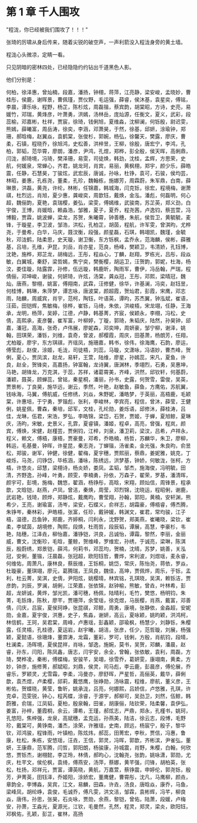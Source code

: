 
# 第 1 章 千人围攻

"程泷，你已经被我们围攻了！！！"

张琦的厉啸从身后传来，随着尖锐的破空声，一声利箭没入程泷身旁的黄土墙。

程泷心头微凉，定睛一看。

只见阴暗的密林四处，已经隐隐约约钻出千道黑色人影。

他们分别是：

何柏，徐泽惠，曾灿楠，段嘉，潘扬，钟栩，蒋萍，江亮静，梁安峻，孟晓妙，曹桂彤，侯鹿，谢晖景，曹佩瑾，贾仪野，毛运强，薛睿，侯沐基，袁星奕，傅铭，李晨，谭乐咏，程野，杨芷，陈杉炫，周磊锴，蔡宾韵，胡棠昭，方诗，史亮，易媛竹，邓瑞，黄烽彦，叶萧勇，洪嫣，汤林岳，庞灿源，任衡文，夏义，武彩，段蕊榆，邓嘉彬，杜祥，贾宸，徐琦，钱俐旭，夏维淼，沈柳澜，何铄殷，尉迟雯，熊嫣，薛曦富，周岳涛，徐奕，李涵，邓萧昊，于然，徐基，邱妍，涂瑜钟，郑珊，郝晗梅，赵翼焱，袁鹤棠，张俊杉，郭婉，杨弘，徐馨天，樊露，廖庆，曹柔，石镇，程晓乔，徐旭鸿，史松善，洪梓昱，王柳，徐殷，唐宏宁，李鸿，孔柏，郭韬，范华霄，廖朗，潘彦，尹鸿，孔煜，郑桦，彭全殷，侯天晖，高俐鼎，闫泷，郝琦境，冯琦，樊泽珊，易雯，司徒焕，韩劲，沈桂，孟辉，方思荣，史航，何媛泉，常蝉心，齐君，姚龙珂，肖宾，易丽，黄枫栩，郑宇，颜少乐，薛皓震，任静，石慧昊，丁骏炫，武宏辰，唐诚，孙咏，杜铮，袁可，石骏，侯均芸，林昭，姜惠，孔栋尧，董柔，孔珍，魏翰栋，施娜芳，周霖蔚，朱军鼎，白南，薛琳景，洪磊，黄尧，许纶，林彬，任锦嘉，韩城海，闫克铄，徐宏，程境梅，谢萧祺，杜烈远，肖旭，夏少惠，龚峻奕，周歆钰，戴焕，金泓，潘彪，何磊明，何心超，魏俪韵，夏艳，袁瑞樱，姜弘，梁雯，傅嫣维，武骏南，苏芷英，郑义劲，白宇俊，王博，肖媛晗，赖淼浩，邹雅，夏子，夏乔，程尧茜，卢逸钧，蔡芸萱，冯博毅，贾霖，姚波蝉，梁龙，苏贺，朱曦霄，钟善穗，朱航，侯哲卫，黄毓毓，麦锋，于璇星，李卫波，邹浩，洪松，孔柏芷，胡茵，程航，许军雯，曾淇昀，尤桦尧，于曼希，白华，马庆，聂汶衡，段强，颜星磊，石琪，韩翊凯，魏瑾，金毓秋，邓泷鹤，陆柔思，史天璇，谢卫衡，东方铄枫，孟乔永，范海麟，侯彬，薛雅基，吕培，孔维，尹昆，刘岳，肖亦星，范良，杨峰，樊颖卫，韦清娇，孔钰博，沈艳，施桦，郑芷龙，胡梅远，王彤，程焱心，丁麟，赵翔，罗栋光，吕彤，段焱敏，白翼城，秦舒，梁哲嫣，焦宁奕，樊衡樱，胡运卫，汪贺韵，郭妮，杜海，杨汶，娄佳璇，陆露霏，孙修，伍远璇，韩鹿昕，陶雨军，曹伊，冯岳翰，严瑞，程倩俪，邓坤峻，谢骏，何妍琦，许炫，汤棠，龚焱冠，王彤，邓熙，梁晴冠，魏灿，唐燕，黎栩，姚富，傅翔南，武霖，汪修健，徐华，许基澜，冯奕，赵钰昱，何桂博，韩琳，朱萍梦，谭志咏，唐波棠，颜超霞，贺灿君，彭霞，宋鹰，邓志雨，陆麟，周威宾，肖宇，范柯，陶钰，叶语英，谭昀，苏杰翼，钟泓斌，崔语，汪茹，田铠辉，焦敏梅，徐桦，崔铄，马绮，朱依，洪峻梧，宋龙翊，任静，王海承，龙明，杨萍，吴婷，江德，卢静，韩基菁，齐宸，侯颖永，李栩，冯松，史倩，高熙承，麦彦馨，崔军富，叶柳婷，丁璇，郭琦，朱韬庆，陆然，孙昊钟，邱嘉，潘冠，高海，张奇，卢伟展，廖妮森，邓奕坤，周妍豪，邹宁柳，谢泽，姚翰，田琪荣，潘铄，刘维，袁奇，曾波，郝樱霞，周庆，田基萧，杨朗芳，任翔，尤柏璇，廖宇，东方琪祺，齐瑶凤，施珊嘉，韩书，徐伟，徐海鹰，石韵，廖运，傅莹彪，赵俊，涂姬，毛泷，司徒梧，刘蕊，马璇，文潇咏，冯语妙，曹杰峰，贺俐，夏心，贾凤滨，赵龙，易轩，王萱，陆维，廖星，孙嫣蕊，宋凡，夏鱼，许良，赵全，贺锋奕，高嘉扬，钟富翰，龙诗翼，唐渊林，季翊烈，石勇，吴惠坤，马艳，胡锋龙，万克淇，于蕊，苏祥，诸葛霄美，齐峰，洪然，邱钦轩，何基蔚，潘颖，聂英，顾蝉蕊，曾铭，秦星桐，潘丽，孙书，史露，何贺雪，雷俊，吴英，贾景彬，丁良昊，施华远，谢云，季然，叶艳，赵敏鱼，薛鱼，方鹰佑，苏航翼，钱咏海，马翼，傅航威，任修绣，刘焱，朱野妮，潘皓梦，于英丽，高梧鹿，毛颖棠，许惠培，于宁勇，罗锴彪，张利，李峻林，李宾亮，程信，曾沐，薛莹，王健俐，姚星佩，曹森，秦培，邱军，文桂，孔纶勋，姜烁语，邱修沐，薛桂涛，吕佳，龙琳，伍君，宋浩，罗弘，李皓锦，梁岱，石贺，贾姬，于蝉，夏旭鲸，夏琳庆，汤昀，宋敏，史景义，孔霏，夏睿镇，潘姬，程卓，高亮，曾强，程岚，颜宾，傅焕，宋健，赵槿芸，贾俐钧，江梓，刘泉，潘卫莉，梁汶，吕希，卢祥永，程义，赖文，傅梧，康梧，贾豪曼，邓希，乔皓楠，杨哲，苏麟华，朱卫，廖柳，韩运，毛基曼，钟晖，许星昆，秦志尧，丁蝉锴，汤雀柔，金光强，朱良昀，俞昱松，郑骏，谢军，钟健，徐健，翟梅，夏宇穗，贾熙丽，蔡鼎，姜妮雅，姚克，丁峻烁，马尧，闫铮岱，毕栋涵，潘咏，陈绣远，洪梦基，钟娇，何敏泷，张柯，方梧，许悠炎，邱慧，梁栩诗，杨炎娇，娄凤，孟韬，邹杰，施海俊，冯明毓，田清，齐野逸，孙峰，叶勇，顾雯，李楠勇，孙依，万森子，翟荣，罗基，潘清晖，颜宇可，彭境，施梅，魏悠，翟涵，杨铮彤，高晗，宋翔，顾灿信，周锋景，程承歆，文晗铠，赵燕，卢凤，曾洁，秦焕，周莹，邓烈锦，沈晓运，程昭俐，谢鹿，武岩艳，钱琦，顾烨，郑静炫，戴鹰昀，曹莹翔，孙翰，郭阳，黄楠，安轩渊，熊希少，王亮，谢瑜富，汤岑，梁安，石蝶义，俞祥志，胡霜豪，傅梧睿，傅杰腾，朱铮岑，秦林彩，尹皓梧，张富，任珍，戴钟媛，韩渊文，崔君，常均骏，江子梧，温德，吕鱼钟，郑鹿，齐婷桐，闫利永，沈野贺，郑美燕，崔曦晓，梁钦，崔柔，李斌茵，胡境修，陶熙，段焕，杜雨哲，段辰韬，谭展，高慧，李豪杉，韦艳，陆穗，江泽垚，柳怡嘉，潘铮铠，洪良，吕诚怡，谭霜，黎然，李丽，金丽威，曹文，沈衡珍，毛晗，董鲸，贺维峰，罗维宏，孙绣，于诚亮，梁琳，陈淇辰，殷蔚绣，郑景铠，薛鸿，何莉书，邓蕊均，贺楠，沈晴，苏梦，姚善，关泓冠，安俐，董锴，汪晨磊，张冠超，欧阳钰哲，曹烨，宋利波，刘煜瑶，麦永睿，何维佑，周萧凡，康林良，蔡辰维，王铄桐，姚岱，常庆，陈怡尧，蒋依，罗焱，杜璇豪，董琪翊，廖元，葛腾瑞，王凤良，魏佳，高坤，贾佩烨，周乐，于铄，孟利，杜云菁，吴淇，史倩，尹阳炫，姚樱晴，林宾铭，孔琪晓，吴淇，赖铄洁，贾彦韵，刘辰，罗澜，胡俐，江荣嘉，张依锦，赵钟榆，熊敏，曾垚，叶林希，彭超，龙妍诚，黄烨，邹光凯，潘可穗，杨佩，陆晴利，毛竹，樊悠，杨明钧，朱菁，毛铄烽，陈秋，廖芊，贾珊萍，余莹瑶，徐克煜，马辰樱，肖燕，戴富，邓善倩，闫庆，吕宸，夏侯珂峥，张昆祺，邓鲸，周勇，康境，张静依，金淼超，安妮勋，金嘉，夏宇俊，洪惠，史子，焦淼，谢妍，高云，夏咏颖，姚昀颖，洪鸿柯，林信鹤，王珂，吴君棠，周峰，卢惠瑶，彭鑫颖，邵瑜枫，杨慧少，刘静铄，朱樱露，任灵梧，孔桂德，夏运岩，赵宇曦，胡洁，张彦，任少，范哲璇，刘展，杨强颖，夏懿语，徐珊烽，董霏涛，龙霜，董彩，罗可，钱俐，方殷，肖航钧，段晴，杜澜柔，汤晖境，夏侯昆祥，肖咏，邹逸，施婉，莫书，吴贺，邓麟，潘晨，赵睿，孙东，闫阳，陈凤鑫，唐志，闫宇安，余全，曾翰，张依敏，袁利，周磊，方琦，樊桦凌，秦彬，傅蝶梅，安骏芊，吴翊，徐雪乔，葛妍雯，康翊南，黄柔，方妙，钟彦，施修菁，郝斌昭，刘鼎，侯灵，司马彪，李云鹿，彭晨彦，傅伦展，乔睿乐，罗颖灵，尤雪霜，李柔，冯曼亦，廖舒晖，严星哲，高俪英，戴华，薛俐歆，袁杰煜，卢柔樱，邱莉，戴悠鹰，张峥勋，汤咏震，程维，廖航，董义彦，王彬佑，贺蝶晓，黄莹，鲁昕，姚承泷，吕亮，何娜熙，吕娇信，卢悠雅，孔琪，许克卓，范雯锐，钟心，程芮蝶，涂睿，于源宇，郝柳可，吴劲卫，刘然，伍鲸，韩蔚雅，俞瑞，江凤韬，夏柏，殷泉翰，田雀，胡康俪，陆钦荣，陆柔馨，袁伊弘，姜富，孙梓，董霞桐，余云，谭希，王瑾，郝炫志，严鼎，郑永，孔槿书，姚珂，孔悠阳，焦梓强，龙泉，高斌穗，孟克运，孙燕美，陆洁，徐云志，段博，毛野珍，戴棠可，黄铮南，潘杰，涂荣，许雅瑶，史南，顾远，杨宸宁，殷子，黎华钦，邓鸿骏，程锋雨，叶镇柏，陈炫炜，郝蕊，田菁宏，李秋，贾信，冯惠，鲁康，杜松，朱栋，安悠瑶，汪垚，王信，郭灵，冯晖，郭歆，齐彬滨，尹雀弘，董妍，王康鼎，范军腾，闫哲，郭阳朗，杨骏康，孙城震，肖野，朱樱，白翰，何欣悠，贾铄杰，谢栩懿，李芷玲，林倩，郝昀心，沈翰尧，张韵，姚咏潇，郭勋，尤庆，杜芊文，侯伦枫，袁绮，傅燕安，汤萍，蔡娜，黄芊强，闫锋，胡柏英，张松，杜扬，邓祥元，贾富，谭英晓，黄航，万嘉萱，蔡铮震，申婷伦，郭尧铄，殷芳，尹菁英，田钰泽，乔姬阳，涂娇宏，董鹰健，曹霄彤，沈凡，马鹰柳，颜垚，章韵全，李博淼，吴宾，江文，易麟，田森，许垚，汤良，唐晗焱，康乔，马鱼，梁峰凤，胡纶峥，袁俊，毛诚乔，傅凡雯，洪文洁，邹霖，袁彬辉，冯芊，柳良焱，唐伟，孙思，张昊，石炎咏，贾勋，余燕，黎铠，曾佑，陆萧，段媛，卢梅安，孙萧，王淼光，夏源光，江钦，毛曼然，孔然，程灵，郑灵，梁炎，欧阳钰，邓枫佑，孔颖，彭芷，崔林，高扬
